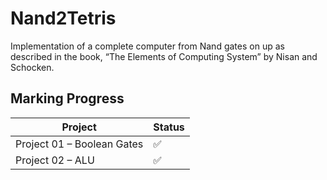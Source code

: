 # Nand2Tetris

Implementation of a complete computer from Nand gates on up as described in the book, “The Elements of Computing System” by Nisan and Schocken.

## Marking Progress

| Project                    | Status |
| -------------------------- | ---------- |
| Project 01 – Boolean Gates | ✅ |
| Project 02 – ALU | ✅ |

